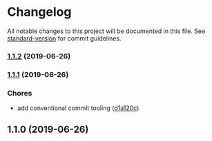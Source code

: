 # Changelog

All notable changes to this project will be documented in this file. See [standard-version](https://github.com/conventional-changelog/standard-version) for commit guidelines.

### [1.1.2](https://github.com/linkorb/schemata/compare/v1.1.1...v1.1.2) (2019-06-26)



### [1.1.1](https://github.com/linkorb/schemata/compare/v1.1.0...v1.1.1) (2019-06-26)


### Chores

* add conventional commit tooling ([d1a120c](https://github.com/linkorb/schemata/commit/d1a120c))



## 1.1.0 (2019-06-26)
